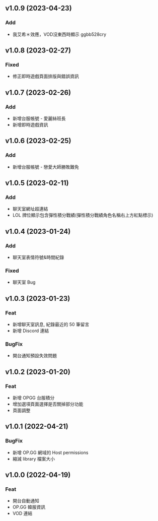 ## v1.0.9 (2023-04-23)

### Add

- 我艾希＊效應，VOD沒東西時顯示 ggbb528cry

## v1.0.8 (2023-02-27)

### Fixed

- 修正即時遊戲頁面排版與錯誤資訊

## v1.0.7 (2023-02-26)

### Add

- 新增台服帳號 - 愛麗絲班長
- 新增即時遊戲資訊

## v1.0.6 (2023-02-25)

### Add

- 新增台服帳號 - 戀愛大師勝敗難免

## v1.0.5 (2023-02-11)

### Add

- 聊天室網址超連結
- LOL 牌位顯示包含彈性積分戰績(彈性積分戰績角色名稱右上方紅點標示)

## v1.0.4 (2023-01-24)

### Add

- 聊天室表情符號&時間紀錄

### Fixed

- 聊天室 Bug

## v1.0.3 (2023-01-23)

### Feat

- 新增聊天室訊息, 紀錄最近的 50 筆留言
- 新增 Discord 連結

### BugFix

- 開台通知預設失效問題

## v1.0.2 (2023-01-20)

### Feat

- 新增 OPGG 台服積分
- 增加選項頁面選擇是否關掉部分功能
- 頁面調整

## v1.0.1 (2022-04-21)

### BugFix

- 新增 OP.GG 網域的 Host permissions
- 縮減 library 檔案大小

## v1.0.0 (2022-04-19)

### Feat

- 開台自動通知
- OP.GG 韓服資訊
- VOD 連結
